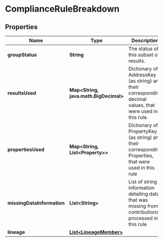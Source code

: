 

# ComplianceRuleBreakdown


## Properties

| Name | Type | Description | Notes |
|------------ | ------------- | ------------- | -------------|
|**groupStatus** | **String** | The status of this subset of results. |  |
|**resultsUsed** | **Map&lt;String, java.math.BigDecimal&gt;** | Dictionary of AddressKey (as string) and their corresponding decimal values, that were used in this rule. |  |
|**propertiesUsed** | **Map&lt;String, List&lt;Property&gt;&gt;** | Dictionary of PropertyKey (as string) and their corresponding Properties, that were used in this rule |  |
|**missingDataInformation** | **List&lt;String&gt;** | List of string information detailing data that was missing from contributions processed in this rule |  |
|**lineage** | [**List&lt;LineageMember&gt;**](LineageMember.md) |  |  |



